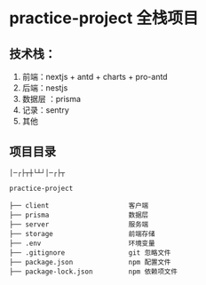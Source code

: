 # practice-project 全栈项目

## 技术栈：

1. 前端：nextjs + antd + charts + pro-antd
2. 后端：nestjs
3. 数据层 ：prisma
4. 记录：sentry
5. 其他


## 项目目录

```
│─┌├┬┼└┴┘│─┌├┬

practice-project

├── client                    客户端
├── prisma                    数据层 
├── server                    服务端
├── storage                   前端存储
├── .env                      环境变量
├── .gitignore                git 忽略文件
├── package.json              npm 配置文件
├── package-lock.json         npm 依赖项文件

```
